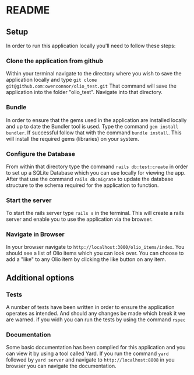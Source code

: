 # README

## Setup
In order to run this application locally you'll need to follow these steps:

### Clone the application from github
Within your terminal navigate to the directory where you wish to save the application locally and type
`git clone git@github.com:owenconnor/olio_test.git`
That command will save the application into the folder "olio_test".
Navigate into that directory.

### Bundle
In order to ensure that the gems used in the application are installed locally and up to date the Bundler tool is used. Type the command `gem install bundler`.
If successful follow that with the command `bundle install`. This will install the required gems (libraries) on your system.

### Configure the Database
From within that directory type the command `rails db:test:create` in order to set up a SQLite Database which you can use locally for viewing the app.
After that use the command `rails db:migrate` to update the database structure to the schema required for the application to function.

### Start the server
To start the rails server type `rails s` in the terminal. This will create a rails server and enable you to use the application via the browser.

### Navigate in Browser
In your browser navigate to `http://localhost:3000/olio_items/index`. You should see a list of Olio items which you can look over. You can choose to add a "like" to any Olio item by clicking the like button on any item.

## Additional options

### Tests
A number of tests have been written in order to ensure the application operates as intended. And should any changes be made which break it we are warned.
if you widh you can run the tests by using the command `rspec`

### Documentation
Some basic documentation has been complied for this application and you can view it by using a tool called Yard. If you run the command `yard` followed by `yard server` and navigate to `http://localhost:8808` in you browser you can navigate the documentation.
